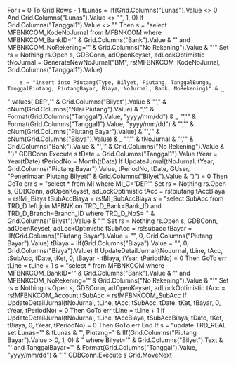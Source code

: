 For i = 0 To Grid.Rows - 1
    tLunas = IIf(Grid.Columns("Lunas").Value <> 0 And Grid.Columns("Lunas").Value <> "", 1, 0)
    If Grid.Columns("Tanggal1").Value <> "" Then
        s = "select MFBNKCOM_KodeNoJurnal from MFBNKCOM where MFBNKCOM_BankID='" & Grid.Columns("Bank").Value & "' and MFBNKCOM_NoRekening='" & Grid.Columns("No Rekening").Value & "'"
        Set rs = Nothing
        rs.Open s, GDBConn, adOpenKeyset, adLockOptimistic
        tNoJurnal = GenerateNewNoJurnal("BM", rs!MFBNKCOM_KodeNoJurnal, Grid.Columns("Tanggal1").Value)
        
        s = "insert into Piutang(Type, Bilyet, Piutang, TanggalBunga, TanggalPiutang, PiutangBayar, Biaya, NoJurnal, Bank, NoRekening)" & _
" values('DEP','" & Grid.Columns("Bilyet").Value & "'," & cNum(Grid.Columns("Nilai Piutang").Value) & ",'" & Format(Grid.Columns("Tanggal").Value, "yyyy/mm/dd") & _
"','" & Format(Grid.Columns("Tanggal1").Value, "yyyy/mm/dd") & "','" & cNum(Grid.Columns("Piutang Bayar").Value) & "','" & cNum(Grid.Columns("Biaya").Value) & _
"','" & tNoJurnal & "','" & Grid.Columns("Bank").Value & "','" & Grid.Columns("No Rekening").Value & "')"
        GDBConn.Execute s
        tDate = Grid.Columns("Tanggal1").Value
        tYear = Year(tDate)
        tPeriodNo = Month(tDate)
        If UpdateJurnal(tNoJurnal, tYear, Grid.Columns("Piutang Bayar").Value, tPeriodNo, tDate, GUser, "Penerimaan Piutang Bilyet(" & Grid.Columns("Bilyet").Value & ")") = 0 Then GoTo err
        s = "select * from MI where MI_C='DEP'"
        Set rs = Nothing
        rs.Open s, GDBConn, adOpenKeyset, adLockOptimistic
        tAcc = rs!piutang
        tAccBiaya = rs!MI_Biaya
        tSubAccBiaya = rs!MI_SubAccBiaya
        s = "select SubAcc from TRD_D left join MFBNK on TRD_D_Bank=Bank_ID and TRD_D_Branch=Branch_ID where TRD_D_NoS='" & Grid.Columns("Bilyet").Value & "'"
        Set rs = Nothing
        rs.Open s, GDBConn, adOpenKeyset, adLockOptimistic
        tSubAcc = rs!subacc
        tBayar = IIf(Grid.Columns("Piutang Bayar").Value = "", 0, Grid.Columns("Piutang Bayar").Value)
        tBiaya = IIf(Grid.Columns("Biaya").Value = "", 0, Grid.Columns("Biaya").Value)
        If UpdateDetailJurnal(tNoJurnal, tLine, tAcc, tSubAcc, tDate, tKet, 0, tBayar - tBiaya, tYear, tPeriodNo) = 0 Then GoTo err
        tLine = tLine + 1
        s = "select * from MFBNKCOM where MFBNKCOM_BankID='" & Grid.Columns("Bank").Value & "' and MFBNKCOM_NoRekening='" & Grid.Columns("No Rekening").Value & "'"
        Set rs = Nothing
        rs.Open s, GDBConn, adOpenKeyset, adLockOptimistic
        tAcc = rs!MFBNKCOM_Account
        tSubAcc = rs!MFBNKCOM_SubAcc
        If UpdateDetailJurnal(tNoJurnal, tLine, tAcc, tSubAcc, tDate, tKet, tBayar, 0, tYear, tPeriodNo) = 0 Then GoTo err
        tLine = tLine + 1
        If UpdateDetailJurnal(tNoJurnal, tLine, tAccBiaya, tSubAccBiaya, tDate, tKet, tBiaya, 0, tYear, tPeriodNo) = 0 Then GoTo err
    End If
    s = "update TRD_REAL set Lunas='" & tLunas & "', Piutang=" & IIf(Grid.Columns("Piutang Bayar").Value > 0, 1, 0) & " where Bilyet='" & Grid.Columns("Bilyet").Text & "' and TanggalBayar='" & Format(Grid.Columns("Tanggal").Value, "yyyy/mm/dd") & "'"
    GDBConn.Execute s
    Grid.MoveNext
